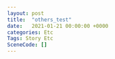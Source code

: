 ```yaml
---
layout: post
title:  "others_test"
date:   2021-01-21 00:00:00 +0000
categories: Etc
Tags: Story Etc
SceneCode: []
---
```


